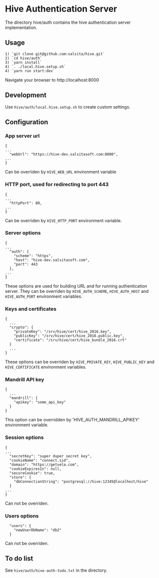 # Hive Authentication Server

The directory hive/auth contains the hive authentication server implementation.

## Usage
```
1) `git clone git@github.com:salsita/hive.git`
2) `cd hive/auth`
3) `yarn install`
4) `. ./local.hive.setup.sh`
4) `yarn run start:dev`
```
Navigate your browser to http://localhost:8000

## Development

Use `hive/auth/local.hive.setup.sh` to create custom settings.

## Configuration

### App server url
```
{
...
  "webUrl": "https://hive-dev.salsitasoft.com:8000",
...
}
```
Can be overriden by `HIVE_WEB_URL` environment variable

### HTTP port, used for redirecting to port 443
```
{
...
  "httpPort": 80,
...
}
```
Can be overriden by `HIVE_HTTP_PORT` environment variable.

### Server options
```
{
...
  "auth": {
    "scheme": "https",
    "host": "hive-dev.salsitasoft.com",
    "port": 443
  },
...
}
```
These options are used for building URL and for running authentication server. They can be overriden by `HIVE_AUTH_SCHEME`, `HIVE_AUTH_HOST` and `HIVE_AUTH_PORT` environment variables.

### Keys and certificates
```
{
  ...
  "crypto": {
    "privateKey": "/srv/hive/cert/hive_2016.key",
    "publicKey": "/srv/hive/cert/hive_2016.public.key",
    "certificate": "/srv/hive/cert/hive_bundle_2016.crt"
  }
  ...
}
```
These options can be overriden by `HIVE_PRIVATE_KEY`, `HIVE_PUBLIC_KEY` and `HIVE_CERTIFICATE` environment variables.

### Mandrill API key
```
{
  ...
  "mandrill": {
    "apikey": "some_api_key"
  }
}
```

This option can be overridden by 'HIVE_AUTH_MANDRILL_APIKEY' environment variable.

### Session options
```
{
...
  "secretKey": "super duper secret key",
  "cookieName": "connect.sid",
  "domain": "https://getvela.com",
  "cookieExpiresIn": null,
  "secureCookie": true,
  "store": {
    "dbConnectionString": "postgresql://hive:12345@localhost/hive"
  }
...
}
```
Can not be overriden.

### Users options
```
  "users": {
    "newUserDbName": "db2"
  }
```
Can not be overriden.

## To do list

See `hive/auth/hive-auth-todo.txt` in the  directory.

